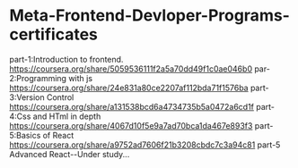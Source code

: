 # Meta-Frontend-Devloper-Programs-certificates
part-1:Introduction to frontend.
https://coursera.org/share/5059536111f2a5a70dd49f1c0ae046b0
par-2:Programming with js
https://coursera.org/share/24e831a80ce2207af112bda71f1576ba
part-3:Version Control
https://coursera.org/share/a131538bcd6a4734735b5a0472a6cd1f
part-4:Css and HTml in depth
https://coursera.org/share/4067d10f5e9a7ad70bca1da467e893f3
part-5:Basics of React
https://coursera.org/share/a9752ad7606f21b3208cbdc7c3a94c81
part-5 Advanced React--Under study...
